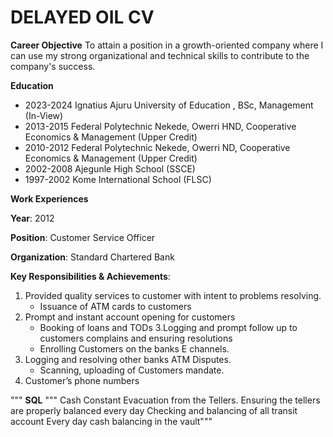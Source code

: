 # DELAYED OIL CV
**Career Objective**
To attain a position in a growth-oriented company where I can use my strong organizational and technical skills to contribute to the company's success.

**Education**
* 2023-2024 Ignatius Ajuru University of Education ,
            BSc, Management  (In-View)
* 2013-2015	Federal Polytechnic Nekede, Owerri
		        HND, Cooperative Economics & Management (Upper Credit)
* 2010-2012	Federal Polytechnic Nekede, Owerri
		        ND, Cooperative Economics & Management (Upper Credit)
* 2002-2008 Ajegunle High School (SSCE)
* 1997-2002	Kome International School (FLSC)

**Work Experiences**

**Year**: 2012

**Position**:  Customer Service Officer 

**Organization**: Standard Chartered Bank

**Key Responsibilities & Achievements**: 
1. Provided quality services to customer with intent to problems resolving.
   * Issuance of ATM cards to customers
2. Prompt and instant account opening for customers 
   * Booking of loans and TODs
3.Logging and prompt follow up to customers complains and ensuring resolutions
   * Enrolling Customers on the banks E channels.
4. Logging and resolving other banks ATM Disputes.
   * Scanning, uploading of Customers mandate.
5. Customer’s phone numbers

"""
__SQL__
""" Cash Constant Evacuation from the Tellers.
Ensuring the tellers are properly balanced every day
Checking and balancing of all transit account
Every day cash balancing in the vault"""

